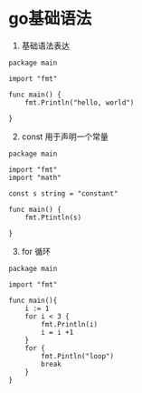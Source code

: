 # go基础语法
1. 基础语法表达
```
package main

import "fmt"

func main() {
	fmt.Println("hello, world")

}
```
2. const 用于声明一个常量

```
package main

import "fmt"
import "math"

const s string = "constant"

func main() {
	fmt.Ptintln(s)

}
```

3. for 循环
```
package main

import "fmt"

func main(){
	i := 1
	for i < 3 {
		fmt.Println(i)
		i = i +1
	}
	for {
		fmt.Pintln("loop")
		break
	}
}
```



